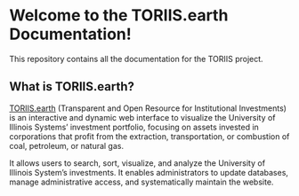 # Welcome to the TORIIS.earth Documentation!
This repository contains all the documentation for the TORIIS project. 

## What is TORIIS.earth?
[TORIIS.earth](https://www.toriis.earth/) (Transparent and Open Resource for Institutional Investments) is an interactive and dynamic web interface to visualize the University of Illinois Systems’ investment portfolio, focusing on assets invested in corporations that profit from the extraction, transportation, or combustion of coal, petroleum, or natural gas.

It allows users to search, sort, visualize, and analyze the University of Illinois System’s investments. It enables administrators to update databases, manage administrative access, and systematically maintain the website.


